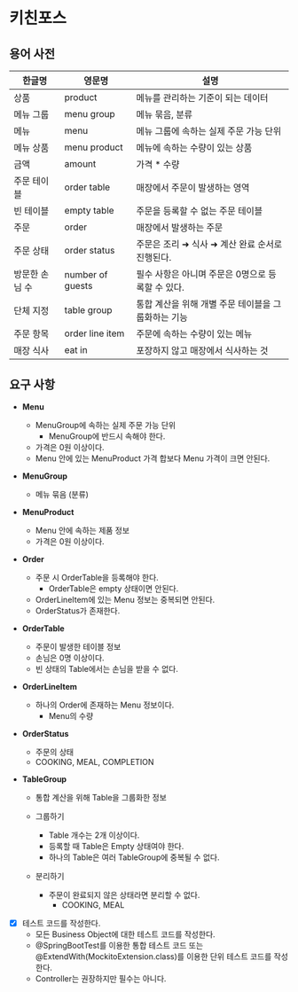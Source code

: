 # 키친포스
## 용어 사전

| 한글명 | 영문명 | 설명 |
| --- | --- | --- |
| 상품 | product | 메뉴를 관리하는 기준이 되는 데이터 |
| 메뉴 그룹 | menu group | 메뉴 묶음, 분류 |
| 메뉴 | menu | 메뉴 그룹에 속하는 실제 주문 가능 단위 |
| 메뉴 상품 | menu product | 메뉴에 속하는 수량이 있는 상품 |
| 금액 | amount | 가격 * 수량 |
| 주문 테이블 | order table | 매장에서 주문이 발생하는 영역 |
| 빈 테이블 | empty table | 주문을 등록할 수 없는 주문 테이블 |
| 주문 | order | 매장에서 발생하는 주문 |
| 주문 상태 | order status | 주문은 조리 ➜ 식사 ➜ 계산 완료 순서로 진행된다. |
| 방문한 손님 수 | number of guests | 필수 사항은 아니며 주문은 0명으로 등록할 수 있다. |
| 단체 지정 | table group | 통합 계산을 위해 개별 주문 테이블을 그룹화하는 기능 |
| 주문 항목 | order line item | 주문에 속하는 수량이 있는 메뉴 |
| 매장 식사 | eat in | 포장하지 않고 매장에서 식사하는 것 |


## 요구 사항
* **Menu**

  * MenuGroup에 속하는 실제 주문 가능 단위
    * MenuGroup에 반드시 속해야 한다.
  * 가격은 0원 이상이다.
  * Menu 안에 있는 MenuProduct 가격 합보다 Menu 가격이 크면 안된다.

* **MenuGroup**

  * 메뉴 묶음 (분류)

* **MenuProduct**

  * Menu 안에 속하는 제품 정보
  * 가격은 0원 이상이다.

* **Order**

  * 주문 시 OrderTable을 등록해야 한다.
    * OrderTable은 empty 상태이면 안된다.
  * OrderLineItem에 있는 Menu 정보는 중복되면 안된다.
  * OrderStatus가 존재한다.

* **OrderTable**

  * 주문이 발생한 테이블 정보
  * 손님은 0명 이상이다.
  * 빈 상태의 Table에서는 손님을 받을 수 없다.

* **OrderLineItem**

  * 하나의 Order에 존재하는 Menu 정보이다.
    * Menu의 수량

* **OrderStatus**

  * 주문의 상태
  * COOKING, MEAL, COMPLETION

* **TableGroup**

  * 통합 계산을 위해 Table을 그룹화한 정보
  * 그룹하기
    * Table 개수는 2개 이상이다.
    * 등록할 때 Table은 Empty 상태여야 한다.
    * 하나의 Table은 여러 TableGroup에 중복될 수 없다.

  * 분리하기
    * 주문이 완료되지 않은 상태라면 분리할 수 없다.
      * COOKING, MEAL

  
-[x] 테스트 코드를 작성한다.
    - 모든 Business Object에 대한 테스트 코드를 작성한다.
    - @SpringBootTest를 이용한 통합 테스트 코드 또는 @ExtendWith(MockitoExtension.class)를 이용한 단위 테스트 코드를 작성한다.
    - Controller는 권장하지만 필수는 아니다.